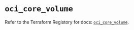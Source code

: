 # `oci_core_volume`

Refer to the Terraform Registory for docs: [`oci_core_volume`](https://registry.terraform.io/providers/oracle/oci/6.18.0/docs/resources/core_volume).
